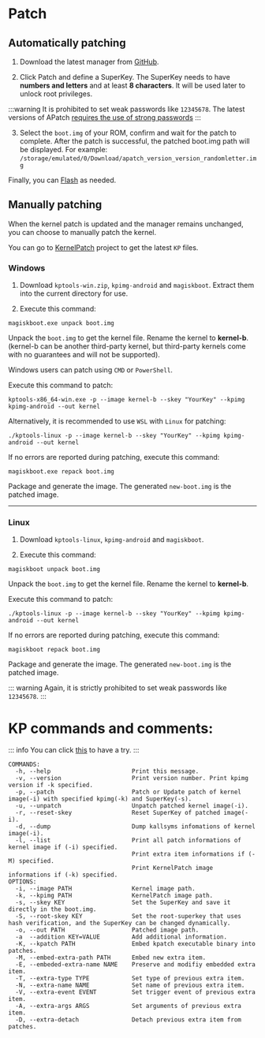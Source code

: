 # Patch

## Automatically patching

1. Download the latest manager from [GitHub](https://github.com/bmax121/APatch/releases).

2. Click Patch and define a SuperKey. The SuperKey needs to have **numbers and letters** and at least **8 characters**. It will be used later to unlock root privileges.

:::warning 
It is prohibited to set weak passwords like `12345678`. The latest versions of APatch [requires the use of strong passwords](/en/warn)
:::

3. Select the `boot.img` of your ROM, confirm and wait for the patch to complete. After the patch is successful, the patched boot.img path will be displayed. For example: `/storage/emulated/0/Download/apatch_version_version_randomletter.img`

Finally, you can [Flash](/en/flash) as needed.

## Manually patching

When the kernel patch is updated and the manager remains unchanged, you can choose to manually patch the kernel.

You can go to [KernelPatch](https://github.com/bmax121/KernelPatch/releases) project to get the latest `KP` files.

### Windows

1. Download `kptools-win.zip`, `kpimg-android` and `magiskboot`. Extract them into the current directory for use.

2. Execute this command:

```
magiskboot.exe unpack boot.img
```

Unpack the `boot.img` to get the kernel file. Rename the kernel to **kernel-b**. (kernel-b can be another third-party kernel, but third-party kernels come with no guarantees and will not be supported).

Windows users can patch using `CMD` or `PowerShell`.

Execute this command to patch:

```
kptools-x86_64-win.exe -p --image kernel-b --skey "YourKey" --kpimg kpimg-android --out kernel
```

Alternatively, it is recommended to use `WSL` with `Linux` for patching:

```
./kptools-linux -p --image kernel-b --skey "YourKey" --kpimg kpimg-android --out kernel
```

If no errors are reported during patching, execute this command:

```
magiskboot.exe repack boot.img
```

Package and generate the image. The generated `new-boot.img` is the patched image.

---

### Linux

1. Download `kptools-linux`, `kpimg-android` and `magiskboot`.

2. Execute this command:

```
magiskboot unpack boot.img
```

Unpack the `boot.img` to get the kernel file. Rename the kernel to **kernel-b**.

Execute this command to patch:

```
./kptools-linux -p --image kernel-b --skey "YourKey" --kpimg kpimg-android --out kernel
```

If no errors are reported during patching, execute this command:

```
magiskboot repack boot.img
```

Package and generate the image. The generated `new-boot.img` is the patched image.

::: warning 
Again, it is strictly prohibited to set weak passwords like `12345678`.
:::

# KP commands and comments:

::: info
You can click [this](https://exame.apatch.top/) to have a try.
:::

```
COMMANDS:
  -h, --help                       Print this message.
  -v, --version                    Print version number. Print kpimg version if -k specified.
  -p, --patch                      Patch or Update patch of kernel image(-i) with specified kpimg(-k) and SuperKey(-s).
  -u, --unpatch                    Unpatch patched kernel image(-i).
  -r, --reset-skey                 Reset SuperKey of patched image(-i).
  -d, --dump                       Dump kallsyms infomations of kernel image(-i).
  -l, --list                       Print all patch informations of kernel image if (-i) specified.
                                   Print extra item informations if (-M) specified.
                                   Print KernelPatch image informations if (-k) specified.
OPTIONS:
  -i, --image PATH                 Kernel image path.
  -k, --kpimg PATH                 KernelPatch image path.
  -s, --skey KEY                   Set the SuperKey and save it directly in the boot.img.
  -S, --root-skey KEY              Set the root-superkey that uses hash verification, and the SuperKey can be changed dynamically.
  -o, --out PATH                   Patched image path.
  -a  --addition KEY=VALUE         Add additional information.
  -K, --kpatch PATH                Embed kpatch executable binary into patches.
  -M, --embed-extra-path PATH      Embed new extra item.
  -E, --embeded-extra-name NAME    Preserve and modifiy embedded extra item.
  -T, --extra-type TYPE            Set type of previous extra item.
  -N, --extra-name NAME            Set name of previous extra item.
  -V, --extra-event EVENT          Set trigger event of previous extra item.
  -A, --extra-args ARGS            Set arguments of previous extra item.
  -D, --extra-detach               Detach previous extra item from patches.
```
